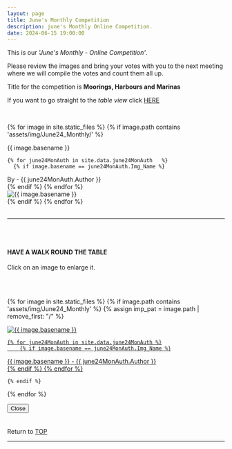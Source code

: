 ```yaml
---
layout: page
title: June's Monthly Competition
description: june's Monthly Online Competition.
date: 2024-06-15 19:00:00
---
```


This is our _'June's Monthly - Online Competition'_. 

Please review the images and bring your votes with you to the next meeting where we will compile the votes and count them all up.
<!-- <a target="_blank" href="https://surveyhero.com/c/k3qpnzzw">VOTE HERE</a>  -->

<p>Title for the competition is <strong>Moorings, Harbours and Marinas</strong></p> 

If you want to go straight to the *table view* click <a href="#tableView">HERE</a>

<!-- <br>
### !! VOTING IS NOW CLOSED !!
<br> -->

<br>

<!-- This loops through all the images in specified folder -->
{% for image in site.static_files %}
    {% if image.path contains 'assets/img/June24_Monthly/' %}
<div class="Number">{{ image.basename }}</div>

<!-- This runs and checks if there is a matching author in the file -->
    {% for june24MonAuth in site.data.june24MonAuth   %}
      {% if image.basename == june24MonAuth.Img_Name %}
<div class="subName">By - {{ june24MonAuth.Author }}</div>
      {% endif %}
    {% endfor %}


<div>
    <img class="col three Comp_Img" src="{{ site.baseurl }}{{ image.path }}" alt="{{ image.basename }}">
</div>
    {% endif %}
{% endfor %}



<br>
<br>

<hr id="tableView">

<br>
<br>

<div class="col three caption">
    <h4>HAVE A WALK ROUND THE TABLE </h4>
    <p>Click on an image to enlarge it.</p>    
</div>

<br>
<br>


<!-- MASONARY GRID -->
<div class="full-width">
	<div class="grid">

{% for image in site.static_files %}
    {% if image.path contains 'assets/img/June24_Monthly' %}
        {% assign imp_pat = image.path | remove_first: "/" %}
<div class="grid__item" data-size="1280x1280">  
    <a href="{{ site.baseurl }}{{ image.path }}" class="img-wrap" alt="{{ image.basename }}">
        <img src="{{ site.baseurl }}{{ image.path }}" alt="{{ image.basename }}" />

    {% for june24MonAuth in site.data.june24MonAuth %}
        {% if image.basename == june24MonAuth.Img_Name %}
<div class="description description--grid">{{ image.basename }} - {{ june24MonAuth.Author }}</div>
        {% endif %}
    {% endfor %}

</a>
</div>

    {% endif %}
{% endfor %}
	</div>

<!-- /grid -->
<div class="preview">
	<button class="action action--close"><i class="fa fa-times"></i><span class="text-hidden">Close</span></button>
	<div class="description description--preview"></div>
</div>
</div>
<!-- MASONARY GRID END -->

<br>
<br>

<div class="col three caption">
    Return to <a href="#top">TOP</a>
</div>

<hr>






